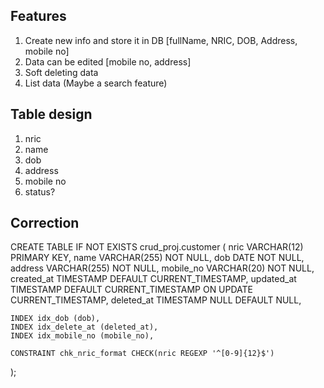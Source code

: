 ## Features

1. Create new info and store it in DB [fullName, NRIC, DOB, Address, mobile no]
2. Data can be edited [mobile no, address]
3. Soft deleting data
4. List data (Maybe a search feature)

## Table design

1. nric
2. name
3. dob
4. address
5. mobile no
6. status?

## Correction

CREATE TABLE IF NOT EXISTS crud_proj.customer (
    nric VARCHAR(12) PRIMARY KEY,
    name VARCHAR(255) NOT NULL,
    dob DATE NOT NULL,
    address VARCHAR(255) NOT NULL,
    mobile_no VARCHAR(20) NOT NULL,
    created_at TIMESTAMP DEFAULT CURRENT_TIMESTAMP,
    updated_at TIMESTAMP DEFAULT CURRENT_TIMESTAMP ON UPDATE CURRENT_TIMESTAMP,
    deleted_at TIMESTAMP NULL DEFAULT NULL,
    
	INDEX idx_dob (dob),
    INDEX idx_delete_at (deleted_at),
    INDEX idx_mobile_no (mobile_no),
  
    CONSTRAINT chk_nric_format CHECK(nric REGEXP '^[0-9]{12}$')
    
);


